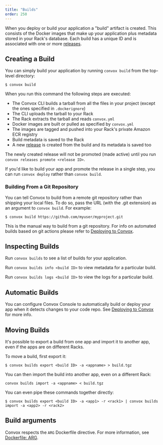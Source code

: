 ```yaml
---
title: "Builds"
order: 250
---
```


When you deploy or build your application a "build" artifact is created. This consists of the Docker images that make up your application plus metadata stored in your Rack's database. Each build has a unique ID and is associated with one or more [releases](/docs/releases).

## Creating a Build

You can simply build your application by running `convox build` from the top-level directory:

```
$ convox build
```

When you run this command the following steps are executed:

- The Convox CLI builds a tarball from all the files in your project (except the ones specified in `.dockerignore`)
- The CLI uploads the tarball to your Rack
- The Rack extracts the tarball and reads `convox.yml`
- Docker images are built or pulled as specified by `convox.yml`
- The images are tagged and pushed into your Rack's private Amazon ECR registry
- Build metadata is saved to the Rack
- A new [release](/docs/releases) is created from the build and its metadata is saved too

The newly created release will not be promoted (made active) until you run `convox releases promote <release ID>`.

If you'd like to build your app and promote the release in a single step, you can run `convox deploy` rather than `convox build`.

### Building From a Git Repository

You can tell Convox to build from a remote git repository rather than shipping your local files. To do so, pass the URL (with the .git extension) as an argument to `convox build`. For example:

```
$ convox build https://github.com/myuser/myproject.git
```

This is the manual way to build from a git repository. For info on automated builds based on git actions please refer to [Deploying to Convox](/deployment/deploying-to-convox).

## Inspecting Builds

Run `convox builds` to see a list of builds for your application.

Run `convox builds info <build ID>` to view metadata for a particular build.

Run `convox builds logs <build ID>` to view the logs for a particular build.

## Automatic Builds

You can configure Convox Console to automatically build or deploy your app when it detects changes to your code repo. See [Deploying to Convox](/docs/deploying-to-convox) for more info.

## Moving Builds

It's possible to export a build from one app and import it to another app, even if the apps are on different Racks.

To move a build, first export it:

```
$ convox builds export <build ID> -a <appname> > build.tgz
```

You can then import the build into another app, even on a different Rack:

```
convox builds import -a <appname> < build.tgz
```

You can even pipe these commands together directly:

```
$ convox builds export <build ID> -a <app1> -r <rack1> | convox builds import -a <app2> -r <rack2>
```

## Build arguments

Convox respects the `ARG` Dockerfile directive. For more information, see [Dockerfile: ARG](/docs/dockerfile/#arg).
